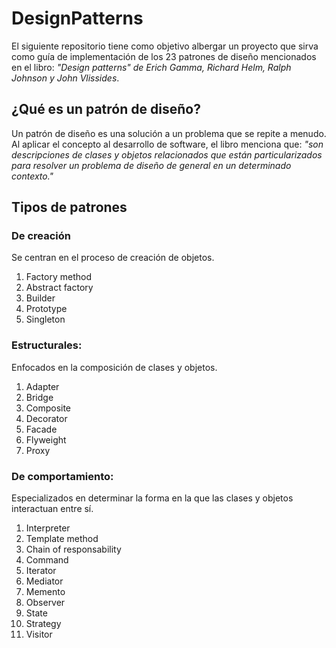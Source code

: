 # DesignPatterns

El siguiente repositorio tiene como objetivo albergar un proyecto que sirva como guía de implementación de los 23 patrones de diseño mencionados en el libro: *"Design patterns" de Erich Gamma, Richard Helm, Ralph Johnson y John Vlissides*.

## ¿Qué es un patrón de diseño?

Un patrón de diseño es una solución a un problema que se repite a menudo. Al aplicar el concepto al desarrollo de software, el libro menciona que: *"son descripciones de clases y objetos relacionados que están particularizados para resolver un problema de diseño de general en un determinado contexto."*

## Tipos de patrones 
### De creación
Se centran en el proceso de creación de objetos. 
1. Factory method
2. Abstract factory
3. Builder
4. Prototype
5. Singleton
### Estructurales: 
Enfocados en la composición de clases y objetos. 
1. Adapter
2. Bridge
3. Composite
4. Decorator
5. Facade
6. Flyweight
7. Proxy
### De comportamiento: 
Especializados en determinar la forma en la que las clases y objetos interactuan entre sí.
1. Interpreter
2. Template method
3. Chain of responsability
4. Command
5. Iterator
6. Mediator
7. Memento
8. Observer
9. State
10. Strategy
11. Visitor

